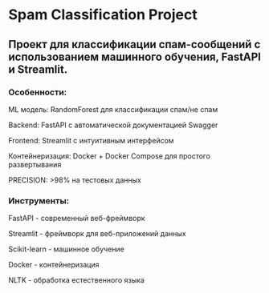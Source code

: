 # __Spam Classification Project__
## __Проект для классификации спам-сообщений с использованием машинного обучения, FastAPI и Streamlit.__
### __Особенности:__
ML модель: RandomForest для классификации спам/не спам

Backend: FastAPI с автоматической документацией Swagger

Frontend: Streamlit с интуитивным интерфейсом

Контейнеризация: Docker + Docker Compose для простого развертывания

PRECISION: >98% на тестовых данных

### __Инструменты:__

FastAPI - современный веб-фреймворк

Streamlit - фреймворк для веб-приложений данных

Scikit-learn - машинное обучение

Docker - контейнеризация

NLTK - обработка естественного языка

